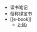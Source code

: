- 读书笔记
- 俗称绿宝书
- [[e-book]]
  - [z-lib](https://zh.z-library.se/book/932120/2e888a/a-practical-guide-to-quantitative-finance-interviews.html)